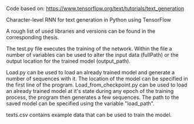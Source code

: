 Code based on: https://www.tensorflow.org/text/tutorials/text_generation

Character-level RNN for text generation in Python using TensorFlow

A rough list of used libraries and versions can be found in the corresponding thesis.

The test.py file executes the training of the network. Within the file a number of variables can be used to alter the input data (fullPath) or the output location for the trained model (output_path).

Load.py can be used to load an already trained model and generate a number of sequences with it. The location of the model can be specified in the first line of the program.
Load_from_checkpoint.py can be used to load an already trained model at it's state during any epoch of the training process, the program then generates a few sequences. The path to the saved model can be specified using the variable "load_path".

texts.csv contains example data that can be used to train the model.

